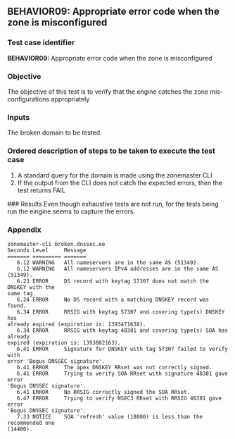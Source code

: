 ## BEHAVIOR09: Appropriate error code when the zone is misconfigured

### Test case identifier

**BEHAVIOR09:** Appropriate error code when the zone is misconfigured

### Objective 

The objective of this test is to verify that the engine catches the zone
mis-configurations appropriately

### Inputs

The broken domain to be tested.

### Ordered description of steps to be taken to execute the test case

1. A standard query for the domain is made using the zonemaster CLI
2. If the output from the CLI does not catch the expected errors, then the test
returns FAIL

### Results
Even though exhaustive tests are not run, for the tests being run the eingine
seems to capture the errors.


### Appendix
``` 
zonemaster-cli broken.dnssec.ee
Seconds Level     Message
======= ========= =======
   6.12 WARNING   All nameservers are in the same AS (51349).
   6.12 WARNING   All nameservers IPv4 addresses are in the same AS (51349).
   6.23 ERROR     DS record with keytag 57307 does not match the DNSKEY with the
same tag.
   6.24 ERROR     No DS record with a matching DNSKEY record was found.
   6.34 ERROR     RRSIG with keytag 57307 and covering type(s) DNSKEY has
already expired (expiration is: 1393471638).
   6.34 ERROR     RRSIG with keytag 48381 and covering type(s) SOA has already
expired (expiration is: 1393882163).
   6.41 ERROR     Signature for DNSKEY with tag 57307 failed to verify with
error 'Bogus DNSSEC signature'.
   6.41 ERROR     The apex DNSKEY RRset was not correctly signed.
   6.41 ERROR     Trying to verify SOA RRset with signature 48381 gave error
'Bogus DNSSEC signature'.
   6.41 ERROR     No RRSIG correctly signed the SOA RRset.
   6.47 ERROR     Trying to verify NSEC3 RRset with RRSIG 48381 gave error
'Bogus DNSSEC signature'.
   7.33 NOTICE    SOA 'refresh' value (10800) is less than the recommended one
(14400).

``` 


